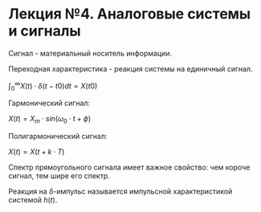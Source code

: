 # Лекция №4. Аналоговые системы и сигналы

Сигнал - материальный носитель информации.

Переходная характеристика - реакция системы на единичный сигнал.

$\int_0^{\infty} {X(t) \cdot \delta(t-t0)dt = X(t0)}$

Гармонический сигнал:

$X(t) = X_m \cdot sin(\omega_0 \cdot t + \phi)$

Полигармонический сигнал:

$X(t) = X(t + k \cdot T)$

Спектр прямоугольного сигнала имеет важное свойство:
чем короче сигнал, тем шире его спектр.

Реакция на $\delta$-импульс называется импульсной характеристикой системой $h(t)$.
